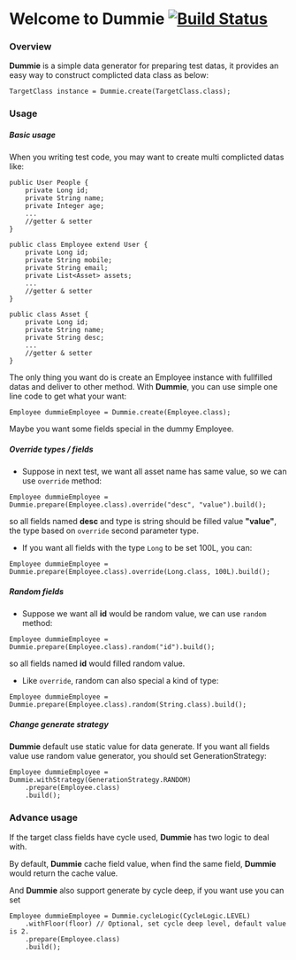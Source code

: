 # Welcome to Dummie [![Build Status](https://travis-ci.org/dummie-java/dummie.svg?branch=master)](https://travis-ci.org/dummie-java/dummie) 

### Overview

**Dummie** is a simple data generator for preparing test datas, it provides an easy way to construct complicted data class as below:

```
TargetClass instance = Dummie.create(TargetClass.class);
```

### Usage

##### Basic usage

When you writing test code, you may want to create multi complicted datas like:

```
public User People {
	private Long id;
	private String name;
	private Integer age;
	...
	//getter & setter
}

public class Employee extend User {
	private Long id;
	private String mobile;
	private String email;
	private List<Asset> assets;
	...
	//getter & setter
}

public class Asset {
	private Long id;
	private String name;
	private String desc;
	...
	//getter & setter
}
```

The only thing you want do is create an Employee instance with fullfilled datas and deliver to other method. With **Dummie**, you can use simple one line code to get what your want:

```
Employee dummieEmployee = Dummie.create(Employee.class);
```

Maybe you want some fields special in the dummy Employee.

##### Override types / fields
* Suppose in next test, we want all asset name has same value, so we can use `override` method:

```
Employee dummieEmployee = Dummie.prepare(Employee.class).override("desc", "value").build();
```

so all fields named **desc** and type is string should be filled value **"value"**, the type based on `override` second parameter type.

* If you want all fields with the type `Long` to be set 100L, you can:

```
Employee dummieEmployee = Dummie.prepare(Employee.class).override(Long.class, 100L).build();
```

##### Random fields
* Suppose we want all **id** would be random value, we can use `random` method:

```
Employee dummieEmployee = Dummie.prepare(Employee.class).random("id").build();
```

so all fields named **id** would filled random value.

* Like `override`, random can also special a kind of type:

```
Employee dummieEmployee = Dummie.prepare(Employee.class).random(String.class).build();
```

##### Change generate strategy

**Dummie** default use static value for data generate. If you want all fields value use random value generator, you should set GenerationStrategy:
```
Employee dummieEmployee = Dummie.withStrategy(GenerationStrategy.RANDOM)
	.prepare(Employee.class)
	.build();
```


### Advance usage
If the target class fields have cycle used, **Dummie** has two logic to deal with.

By default, **Dummie** cache field value, when find the same field, **Dummie** would return the cache value. 

And **Dummie** also support generate by cycle deep, if you want use you can set

```
Employee dummieEmployee = Dummie.cycleLogic(CycleLogic.LEVEL)
	.withFloor(floor) // Optional, set cycle deep level, default value is 2.
	.prepare(Employee.class)
	.build();
```
